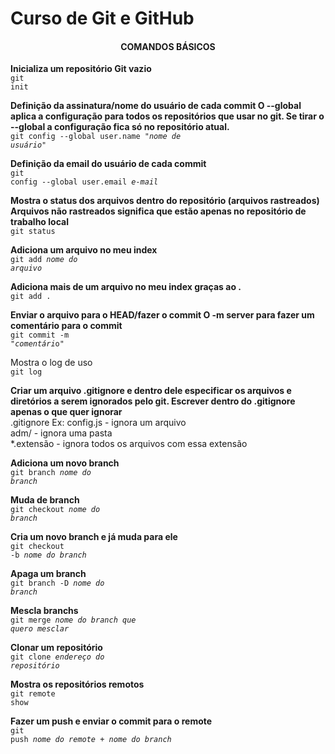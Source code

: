 # Curso de Git e GitHub

<h4 align="center">COMANDOS BÁSICOS</h4>

<b>Inicializa um repositório Git vazio</b>
<br><code>git init</code>

<b>Definição da assinatura/nome do usuário de cada commit 
O --global aplica a configuração para todos os repositórios que usar no git. Se tirar o --global a configuração fica só no repositório atual.</b> 
<br><code>git config --global user.name <i>"nome de usuário"</i></code>

<b>Definição da email do usuário de cada commit</b> 
<br><code>git config --global user.email <i>e-mail</i></code>

<b>Mostra o status dos arquivos dentro do repositório (arquivos rastreados) 
Arquivos não rastreados significa que estão apenas no repositório de trabalho local</b> 
<br><code>git status</code>

<b>Adiciona um arquivo no meu index </b>
<br><code>git add <i>nome do arquivo</i></code>

<b>Adiciona mais de um arquivo no meu index graças ao .</b> 
<br><code>git add .</code>

<b>Enviar o arquivo para o HEAD/fazer o commit 
O -m server para fazer um comentário para o commit </b>
<br><code>git commit -m "<i>comentári</i>o"</code>

Mostra o log de uso 
<br><code>git log </code>

<b>Criar um arquivo .gitignore e dentro dele especificar os arquivos e diretórios a serem ignorados pelo git. 
Escrever dentro do .gitignore apenas o que quer ignorar </b>
	<br>.gitignore
	Ex: config.js - ignora um arquivo<br>
	adm/ - ignora uma pasta<br>
	*.extensão - ignora todos os arquivos com essa extensão

<b>Adiciona um novo branch</b>
<br><code>git branch <i>nome do branch</i></code>

<b>Muda de branch </b>
<br><code>git checkout <i>nome do branch</i></code>

<b>Cria um novo branch e já muda para ele</b>
<br><code>git checkout -b <i>nome do branch</i></code>

<b>Apaga um branch </b>
<br><code>git branch -D <i>nome do branch</i></code>

<b>Mescla branchs </b>
<br><code>git merge <i>nome do branch que quero mesclar</i></code>

<b>Clonar um repositório </b>
<br><code>git clone <i>endereço do repositório</i></code>

<b>Mostra os repositórios remotos </b>
<br><code>git remote show</code>

<b>Fazer um push e enviar o commit para o remote </b>
<br><code>git push <i>nome do remote + nome do branch</i></code>
